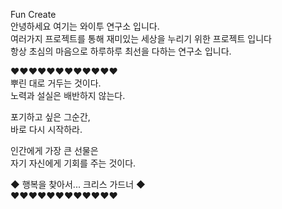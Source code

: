 Fun Create<br/>
안녕하세요 여기는 와이투 연구소 입니다.<br/>
여러가지 프로젝트를 통해 재미있는 세상을 누리기 위한 프로젝트 입니다<br/>
항상 초심의 마음으로 하루하루 최선을 다하는 연구소 입니다.<br/>

♥♥♥♥♥♥♥♥♥♥♥♥<br/>
뿌린 대로 거두는 것이다.<br/>
노력과 설실은 배반하지 않는다.<br/>

포기하고 싶은 그순간,<br/>
바로 다시 시작하라.<br/>

인간에게 가장 큰 선물은<br/>
자기 자신에게 기회를 주는 것이다.<br/>

◆ 행복을 찾아서...  크리스 가드너 ◆<br/>
♥♥♥♥♥♥♥♥♥♥♥♥<br/>
